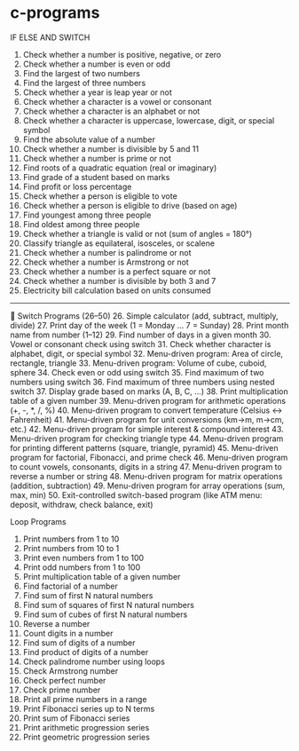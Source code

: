 # c-programs
IF ELSE AND SWITCH
1.	Check whether a number is positive, negative, or zero
2.	Check whether a number is even or odd
3.	Find the largest of two numbers
4.	Find the largest of three numbers
5.	Check whether a year is leap year or not
6.	Check whether a character is a vowel or consonant
7.	Check whether a character is an alphabet or not
8.	Check whether a character is uppercase, lowercase, digit, or special symbol
9.	Find the absolute value of a number
10.	Check whether a number is divisible by 5 and 11
11.	Check whether a number is prime or not
12.	Find roots of a quadratic equation (real or imaginary)
13.	Find grade of a student based on marks
14.	Find profit or loss percentage
15.	Check whether a person is eligible to vote
16.	Check whether a person is eligible to drive (based on age)
17.	Find youngest among three people
18.	Find oldest among three people
19.	Check whether a triangle is valid or not (sum of angles = 180°)
20.	Classify triangle as equilateral, isosceles, or scalene
21.	Check whether a number is palindrome or not
22.	Check whether a number is Armstrong or not
23.	Check whether a number is a perfect square or not
24.	Check whether a number is divisible by both 3 and 7
25.	Electricity bill calculation based on units consumed
________________________________________
🔹 Switch Programs (26–50)
26.	Simple calculator (add, subtract, multiply, divide)
27.	Print day of the week (1 = Monday … 7 = Sunday)
28.	Print month name from number (1–12)
29.	Find number of days in a given month
30.	Vowel or consonant check using switch
31.	Check whether character is alphabet, digit, or special symbol
32.	Menu-driven program: Area of circle, rectangle, triangle
33.	Menu-driven program: Volume of cube, cuboid, sphere
34.	Check even or odd using switch
35.	Find maximum of two numbers using switch
36.	Find maximum of three numbers using nested switch
37.	Display grade based on marks (A, B, C, …)
38.	Print multiplication table of a given number
39.	Menu-driven program for arithmetic operations (+, -, *, /, %)
40.	Menu-driven program to convert temperature (Celsius ↔ Fahrenheit)
41.	Menu-driven program for unit conversions (km→m, m→cm, etc.)
42.	Menu-driven program for simple interest & compound interest
43.	Menu-driven program for checking triangle type
44.	Menu-driven program for printing different patterns (square, triangle, pyramid)
45.	Menu-driven program for factorial, Fibonacci, and prime check
46.	Menu-driven program to count vowels, consonants, digits in a string
47.	Menu-driven program to reverse a number or string
48.	Menu-driven program for matrix operations (addition, subtraction)
49.	Menu-driven program for array operations (sum, max, min)
50.	Exit-controlled switch-based program (like ATM menu: deposit, withdraw, check balance, exit)


Loop Programs
1.	Print numbers from 1 to 10
2.	Print numbers from 10 to 1
3.	Print even numbers from 1 to 100
4.	Print odd numbers from 1 to 100
5.	Print multiplication table of a given number
6.	Find factorial of a number
7.	Find sum of first N natural numbers
8.	Find sum of squares of first N natural numbers
9.	Find sum of cubes of first N natural numbers
10.	Reverse a number
11.	Count digits in a number
12.	Find sum of digits of a number
13.	Find product of digits of a number
14.	Check palindrome number using loops
15.	Check Armstrong number
16.	Check perfect number
17.	Check prime number
18.	Print all prime numbers in a range
19.	Print Fibonacci series up to N terms
20.	Print sum of Fibonacci series
21.	Print arithmetic progression series
22.	Print geometric progression series
